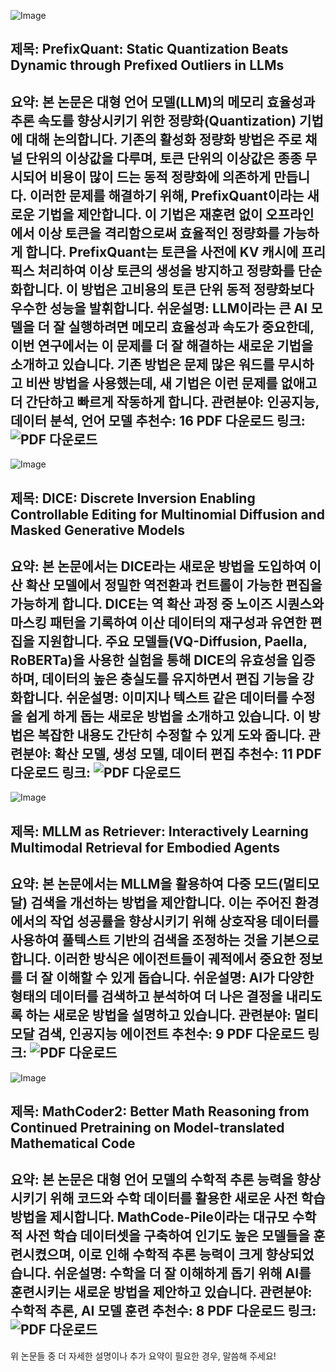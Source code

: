 ![Image](https://cdn-thumbnails.huggingface.co/social-thumbnails/papers/2410.05265.png)
## 제목: PrefixQuant: Static Quantization Beats Dynamic through Prefixed Outliers in LLMs
**요약**: 본 논문은 대형 언어 모델(LLM)의 메모리 효율성과 추론 속도를 향상시키기 위한 정량화(Quantization) 기법에 대해 논의합니다. 기존의 활성화 정량화 방법은 주로 채널 단위의 이상값을 다루며, 토큰 단위의 이상값은 종종 무시되어 비용이 많이 드는 동적 정량화에 의존하게 만듭니다. 이러한 문제를 해결하기 위해, PrefixQuant이라는 새로운 기법을 제안합니다. 이 기법은 재훈련 없이 오프라인에서 이상 토큰을 격리함으로써 효율적인 정량화를 가능하게 합니다. PrefixQuant는 토큰을 사전에 KV 캐시에 프리픽스 처리하여 이상 토큰의 생성을 방지하고 정량화를 단순화합니다. 이 방법은 고비용의 토큰 단위 동적 정량화보다 우수한 성능을 발휘합니다.
**쉬운설명**: LLM이라는 큰 AI 모델을 더 잘 실행하려면 메모리 효율성과 속도가 중요한데, 이번 연구에서는 이 문제를 더 잘 해결하는 새로운 기법을 소개하고 있습니다. 기존 방법은 문제 많은 워드를 무시하고 비싼 방법을 사용했는데, 새 기법은 이런 문제를 없애고 더 간단하고 빠르게 작동하게 합니다.
**관련분야**: 인공지능, 데이터 분석, 언어 모델
**추천수**: 16
**PDF 다운로드 링크**: ![PDF 다운로드](https://arxiv.org/pdf/2410.05265)
---

![Image](https://cdn-thumbnails.huggingface.co/social-thumbnails/papers/2410.08207.png)
## 제목: DICE: Discrete Inversion Enabling Controllable Editing for Multinomial Diffusion and Masked Generative Models
**요약**: 본 논문에서는 DICE라는 새로운 방법을 도입하여 이산 확산 모델에서 정밀한 역전환과 컨트롤이 가능한 편집을 가능하게 합니다. DICE는 역 확산 과정 중 노이즈 시퀀스와 마스킹 패턴을 기록하여 이산 데이터의 재구성과 유연한 편집을 지원합니다. 주요 모델들(VQ-Diffusion, Paella, RoBERTa)을 사용한 실험을 통해 DICE의 유효성을 입증하며, 데이터의 높은 충실도를 유지하면서 편집 기능을 강화합니다.
**쉬운설명**: 이미지나 텍스트 같은 데이터를 수정을 쉽게 하게 돕는 새로운 방법을 소개하고 있습니다. 이 방법은 복잡한 내용도 간단히 수정할 수 있게 도와 줍니다.
**관련분야**: 확산 모델, 생성 모델, 데이터 편집
**추천수**: 11
**PDF 다운로드 링크**: ![PDF 다운로드](https://arxiv.org/pdf/2410.08207)
---

![Image](https://cdn-thumbnails.huggingface.co/social-thumbnails/papers/2410.03450.png)
## 제목: MLLM as Retriever: Interactively Learning Multimodal Retrieval for Embodied Agents
**요약**: 본 논문에서는 MLLM을 활용하여 다중 모드(멀티모달) 검색을 개선하는 방법을 제안합니다. 이는 주어진 환경에서의 작업 성공률을 향상시키기 위해 상호작용 데이터를 사용하여 풀텍스트 기반의 검색을 조정하는 것을 기본으로 합니다. 이러한 방식은 에이전트들이 궤적에서 중요한 정보를 더 잘 이해할 수 있게 돕습니다.
**쉬운설명**: AI가 다양한 형태의 데이터를 검색하고 분석하여 더 나은 결정을 내리도록 하는 새로운 방법을 설명하고 있습니다.
**관련분야**: 멀티모달 검색, 인공지능 에이전트
**추천수**: 9
**PDF 다운로드 링크**: ![PDF 다운로드](https://arxiv.org/pdf/2410.03450)
---

![Image](https://cdn-thumbnails.huggingface.co/social-thumbnails/papers/2410.08196.png)
## 제목: MathCoder2: Better Math Reasoning from Continued Pretraining on Model-translated Mathematical Code
**요약**: 본 논문은 대형 언어 모델의 수학적 추론 능력을 향상시키기 위해 코드와 수학 데이터를 활용한 새로운 사전 학습 방법을 제시합니다. MathCode-Pile이라는 대규모 수학적 사전 학습 데이터셋을 구축하여 인기도 높은 모델들을 훈련시켰으며, 이로 인해 수학적 추론 능력이 크게 향상되었습니다.
**쉬운설명**: 수학을 더 잘 이해하게 돕기 위해 AI를 훈련시키는 새로운 방법을 제안하고 있습니다.
**관련분야**: 수학적 추론, AI 모델 훈련
**추천수**: 8
**PDF 다운로드 링크**: ![PDF 다운로드](https://arxiv.org/pdf/2410.08196)
---

위 논문들 중 더 자세한 설명이나 추가 요약이 필요한 경우, 말씀해 주세요!